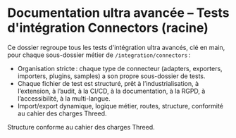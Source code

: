 # Documentation ultra avancée – Tests d'intégration Connectors (racine)

Ce dossier regroupe tous les tests d'intégration ultra avancés, clé en main, pour chaque sous-dossier métier de `/integration/connectors` :
- Organisation stricte : chaque type de connecteur (adapters, exporters, importers, plugins, samples) a son propre sous-dossier de tests.
- Chaque fichier de test est structuré, prêt à l’industrialisation, à l’extension, à l’audit, à la CI/CD, à la documentation, à la RGPD, à l’accessibilité, à la multi-langue.
- Import/export dynamique, logique métier, routes, structure, conformité au cahier des charges Threed.

Structure conforme au cahier des charges Threed.
